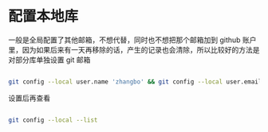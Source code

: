 # 配置本地库

一般是全局配置了其他邮箱，不想代替，同时也不想把那个邮箱加到 github 账户里，因为如果后来有一天再移除的话，产生的记录也会清除，所以比较好的方法是对部分库单独设置 git 邮箱

```sh 

git config --local user.name 'zhangbo' && git config --local user.email zhangbo819@163.com && 

```

设置后再查看

```sh

git config --local --list

```